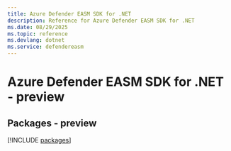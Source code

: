 ```yaml
---
title: Azure Defender EASM SDK for .NET
description: Reference for Azure Defender EASM SDK for .NET
ms.date: 08/29/2025
ms.topic: reference
ms.devlang: dotnet
ms.service: defendereasm
---
```

# Azure Defender EASM SDK for .NET - preview
## Packages - preview
[!INCLUDE [packages](defender-easm-index.md)]